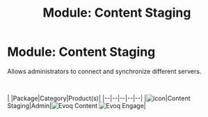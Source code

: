 ﻿---
uid: module-content-staging
locale: en
title: "Module: Content Staging"
dnneditions: 
dnnversion: 09.02.00
---

# Module: Content Staging

Allows administrators to connect and synchronize different servers.

 

|  |Package|Category|Product(s)|
|--|--|--|--|--|
|![icon](/images/ico-module-contentstaging.png)|Content Staging|Admin|![Evoq Content](/images/ico-evoq-content.png) ![Evoq Engage](/images/ico-evoq-engage.png)|
